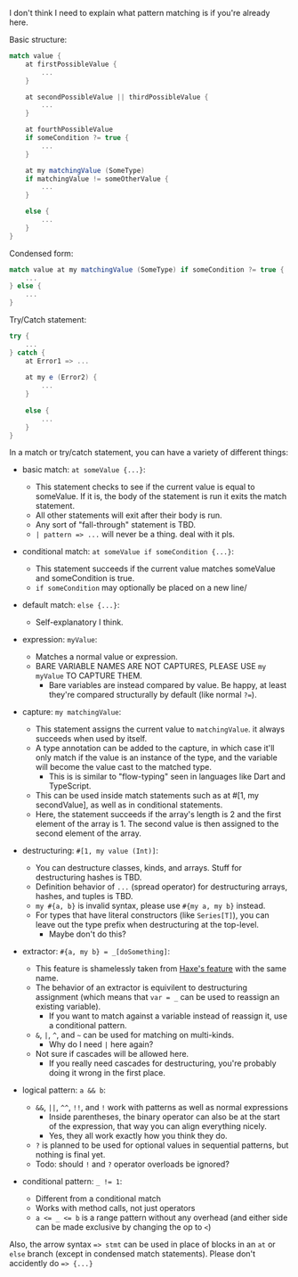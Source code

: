 I don't think I need to explain what pattern matching is if you're already here.

Basic structure:
```scala
match value {
	at firstPossibleValue {
		...
	}

	at secondPossibleValue || thirdPossibleValue {
		...
	}

	at fourthPossibleValue
	if someCondition ?= true {
		...
	}

	at my matchingValue (SomeType)
	if matchingValue != someOtherValue {
		...
	}

	else {
		...
	}
}
```

Condensed form:
```scala
match value at my matchingValue (SomeType) if someCondition ?= true {
	...
} else {
	...
}
```

Try/Catch statement:
```scala
try {
	...
} catch {
	at Error1 => ...
	
	at my e (Error2) {
		...
	}
	
	else {
		...
	}
}
```

In a match or try/catch statement, you can have a variety of different things:
- basic match: `at someValue {...}`:
	- This statement checks to see if the current value is equal to someValue. If it is, the body of the statement is run it exits the match statement.
	- All other statements will exit after their body is run.
	- Any sort of "fall-through" statement is TBD.
	- `| pattern => ...` will never be a thing. deal with it pls.

- conditional match: `at someValue if someCondition {...}`:
	- This statement succeeds if the current value matches someValue and someCondition is true.
	- `if someCondition` may optionally be placed on a new line/

- default match: `else {...}`:
	- Self-explanatory I think.

- expression: `myValue`:
	- Matches a normal value or expression.
	- BARE VARIABLE NAMES ARE NOT CAPTURES, PLEASE USE `my myValue` TO CAPTURE THEM.
		- Bare variables are instead compared by value. Be happy, at least they're compared structurally by default (like normal `?=`).

- capture: `my matchingValue`:
	- This statement assigns the current value to `matchingValue`. it always succeeds when used by itself.
	- A type annotation can be added to the capture, in which case it'll only match if the value is an instance of the type, and the variable will become the value cast to the matched type.
		- This is is similar to "flow-typing" seen in languages like Dart and TypeScript.
	- This can be used inside match statements such as at #[1, my secondValue], as well as in conditional statements.
	- Here, the statement succeeds if the array's length is 2 and the first element of the array is 1. The second value is then assigned to the second element of the array.
	
- destructuring: `#[1, my value (Int)]`:
	- You can destructure classes, kinds, and arrays. Stuff for destructuring hashes is TBD.
	- Definition behavior of `...` (spread operator) for destructuring arrays, hashes, and tuples is TBD.
	- `my #{a, b}` is invalid syntax, please use `#{my a, my b}` instead.
	- For types that have literal constructors (like `Series[T]`), you can leave out the type prefix when destructuring at the top-level.
		- Maybe don't do this?

- extractor: `#{a, my b} = _[doSomething]`:
	- This feature is shamelessly taken from [Haxe's feature](https://haxe.org/manual/lf-pattern-matching-extractors.html) with the same name.
	- The behavior of an extractor is equivilent to destructuring assignment (which means that `var = _` can be used to reassign an existing variable).
		- If you want to match against a variable instead of reassign it, use a conditional pattern.
	- `&`, `|`, `^`, and `~` can be used for matching on multi-kinds.
		- Why do I need `|` here again?
	- Not sure if cascades will be allowed here.
		- If you really need cascades for destructuring, you're probably doing it wrong in the first place.

- logical pattern: `a && b`:
	- `&&`, `||`, `^^`, `!!`, and `!` work with patterns as well as normal expressions
		- Inside parentheses, the binary operator can also be at the start of the expression, that way you can align everything nicely.
		- Yes, they all work exactly how you think they do.
	- `?` is planned to be used for optional values in sequential patterns, but nothing is final yet.
	- Todo: should `!` and `?` operator overloads be ignored?

- conditional pattern: `_ != 1`:
	- Different from a conditional match
	- Works with method calls, not just operators
	- `a <= _ <= b` is a range pattern without any overhead (and either side can be made exclusive by changing the op to `<`)

Also, the arrow syntax `=> stmt` can be used in place of blocks in an `at` or `else` branch (except in condensed match statements).
Please don't accidently do `=> {...}`